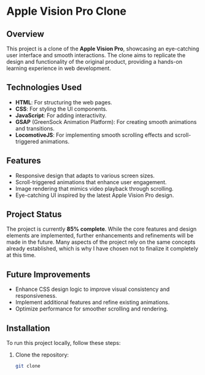 # Apple Vision Pro Clone

## Overview
This project is a clone of the **Apple Vision Pro**, showcasing an eye-catching user interface and smooth interactions. The clone aims to replicate the design and functionality of the original product, providing a hands-on learning experience in web development.

## Technologies Used
- **HTML**: For structuring the web pages.
- **CSS**: For styling the UI components.
- **JavaScript**: For adding interactivity.
- **GSAP** (GreenSock Animation Platform): For creating smooth animations and transitions.
- **LocomotiveJS**: For implementing smooth scrolling effects and scroll-triggered animations.

## Features
- Responsive design that adapts to various screen sizes.
- Scroll-triggered animations that enhance user engagement.
- Image rendering that mimics video playback through scrolling.
- Eye-catching UI inspired by the latest Apple Vision Pro design.

## Project Status
The project is currently **85% complete**. While the core features and design elements are implemented, further enhancements and refinements will be made in the future. Many aspects of the project rely on the same concepts already established, which is why I have chosen not to finalize it completely at this time.

## Future Improvements
- Enhance CSS design logic to improve visual consistency and responsiveness.
- Implement additional features and refine existing animations.
- Optimize performance for smoother scrolling and rendering.

## Installation
To run this project locally, follow these steps:

1. Clone the repository:
   ```bash
   git clone 
